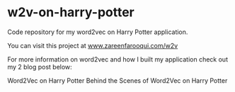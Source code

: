 # w2v-on-harry-potter
Code repository for my word2vec on Harry Potter application. 

You can visit this project at www.zareenfarooqui.com/w2v

For more information on word2vec and how I built my application check out my 2 blog post below:

Word2Vec on Harry Potter
Behind the Scenes of Word2Vec on Harry Potter

